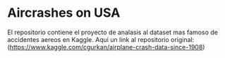 # Aircrashes on USA

El repositorio contiene el proyecto de analasis al dataset mas famoso de accidentes aereos en Kaggle. 
Aqui un link al repositorio original: (https://www.kaggle.com/cgurkan/airplane-crash-data-since-1908) 


